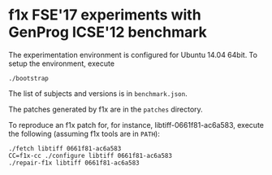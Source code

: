 # f1x FSE'17 experiments with GenProg ICSE'12 benchmark #

The experimentation environment is configured for Ubuntu 14.04 64bit. To setup the environment, execute

    ./bootstrap

The list of subjects and versions is in `benchmark.json`.

The patches generated by f1x are in the `patches` directory.

To reproduce an f1x patch for, for instance, libtiff-0661f81-ac6a583, execute the following (assuming f1x tools are in `PATH`):

    ./fetch libtiff 0661f81-ac6a583
    CC=f1x-cc ./configure libtiff 0661f81-ac6a583
    ./repair-f1x libtiff 0661f81-ac6a583
